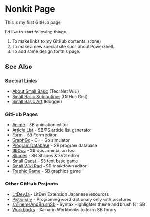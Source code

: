 # Nonkit Page
This is my first GitHub page.

I'd like to start following things.

1. To make links to my GitHub contents. (done)
2. To make a new special site such about PowerShell.
3. To add some design for this page.

## See Also
### Special Links
- [About Small Basic](https://nonkit.blogspot.com/2013/06/small-basic-articles-in-technet-wiki.html) (TechNet Wiki)
- [Small Basic Subroutines](https://nonkit.blogspot.com/2019/05/small-basic-subroutine-library-project.html) (GitHub Gist)
- [Small Basic Art](https://nonkit.blogspot.com/2014/11/table-of-contents.html) (Blogger)

### GitHub Pages
- [Anime](https://nonkit.github.io/Anime/) - SB animation editor
- [Article List](https://nonkit.github.io/ArticleList/) - SB/PS article list generator
- [Form](https://nonkit.github.io/Form/) - SB Form editor
- [GraphGo](https://nonkit.github.io/GraphGo/) - C++ Go simulator
- [Program Database](https://nonkit.github.io/ProgramDB/) - SB program database
- [SBDoc](https://nonkit.github.io/SBDoc/) - SB documentation tool
- [Shapes](https://nonkit.github.io/Shapes/) - SB Shapes & SVG editor
- [Small Quest](https://nonkit.github.io/SmallQuest/) - SB text base game
- [Small Wiki Pad](https://nonkit.github.io/SmallWikiPad/) - SB markdown editor
- [Traphic Game](https://nonkitmac.github.io/TrafficGame/) - SB graphics game

### Other GitHub Projects
- [LitDevJa](https://github.com/nonkit/LitDevJa) - LitDev Extension Japanese resources
- [Pictionary](https://github.com/nonkitMac/Pictionary) - Programing word dictionary only with picutures
- [shThemeAndBrushSb](https://github.com/nonkit/shThemeAndBrushSb) - Syntax Highlighter theme and brush for SB
- [Workbooks](https://github.com/nonkit/Workbooks) - Xamarin Workbooks to learn SB library
